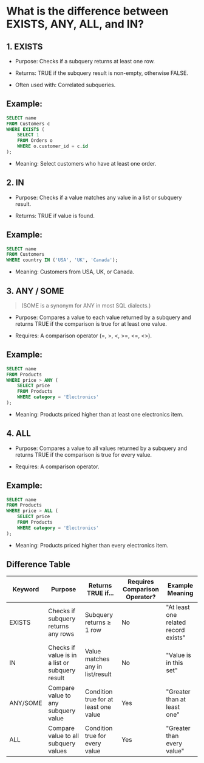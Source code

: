 # What is the difference between EXISTS, ANY, ALL, and IN?

## 1. EXISTS
- Purpose: Checks if a subquery returns at least one row.

- Returns: TRUE if the subquery result is non-empty, otherwise FALSE.

- Often used with: Correlated subqueries.

## Example:

```sql
SELECT name
FROM Customers c
WHERE EXISTS (
    SELECT 1
    FROM Orders o
    WHERE o.customer_id = c.id
);
```
- Meaning: Select customers who have at least one order.

## 2. IN
- Purpose: Checks if a value matches any value in a list or subquery result.

- Returns: TRUE if value is found.

## Example:

```sql
SELECT name
FROM Customers
WHERE country IN ('USA', 'UK', 'Canada');
```
- Meaning: Customers from USA, UK, or Canada.

## 3. ANY / SOME
> (SOME is a synonym for ANY in most SQL dialects.)

- Purpose: Compares a value to each value returned by a subquery and returns TRUE if the comparison is true for at least one value.

- Requires: A comparison operator (=, >, <, >=, <=, <>).

## Example:

```sql
SELECT name
FROM Products
WHERE price > ANY (
    SELECT price
    FROM Products
    WHERE category = 'Electronics'
);
```
- Meaning: Products priced higher than at least one electronics item.

## 4. ALL
- Purpose: Compares a value to all values returned by a subquery and returns TRUE if the comparison is true for every value.

- Requires: A comparison operator.

## Example:

``` sql
SELECT name
FROM Products
WHERE price > ALL (
    SELECT price
    FROM Products
    WHERE category = 'Electronics'
);
```
- Meaning: Products priced higher than every electronics item.

## Difference Table 

| Keyword | Purpose | Returns TRUE if... | Requires Comparison Operator? | Example Meaning |
|---------|---------|--------------------|--------------------------------|-----------------|
| EXISTS  | Checks if subquery returns any rows | Subquery returns ≥ 1 row | No | "At least one related record exists" |
| IN      | Checks if value is in a list or subquery result | Value matches any in list/result | No | "Value is in this set" |
| ANY/SOME| Compare value to any subquery value | Condition true for at least one value | Yes | "Greater than at least one" |
| ALL     | Compare value to all subquery values | Condition true for every value | Yes | "Greater than every value" |
